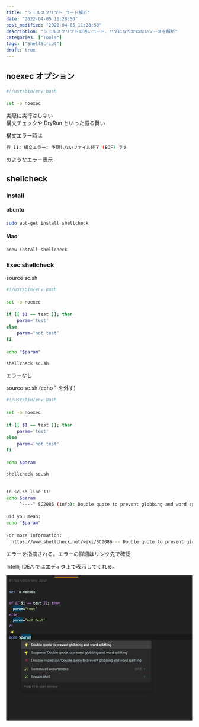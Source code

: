 ```yaml
---
title: "シェルスクリプト コード解析"
date: "2022-04-05 11:28:50"
post_modified: "2022-04-05 11:28:50"
description: "シェルスクリプトの汚いコード、バグになりかねないソースを解析"
categories: ["Tools"]
tags: ["ShellScript"]
draft: true
---
```


## noexec オプション

```bash
#!/usr/bin/env bash

set -o noexec
```

実際に実行はしない  
構文チェックや DryRun といった振る舞い

構文エラー時は

```bash
行 11: 構文エラー: 予期しないファイル終了 (EOF) です
```

のようなエラー表示


## shellcheck

### Install

#### ubuntu

```bash
sudo apt-get install shellcheck
```

#### Mac

```bash
brew install shellcheck
```

### Exec shellcheck

source sc.sh
```bash
#!/usr/bin/env bash

set -o noexec

if [[ $1 == test ]]; then
	param='test'
else
	param='not test'
fi

echo "$param"
```

```bash
shellcheck sc.sh
```

エラーなし


source sc.sh (echo " を外す)
```bash
#!/usr/bin/env bash

set -o noexec

if [[ $1 == test ]]; then
	param='test'
else
	param='not test'
fi

echo $param
```

```bash
shellcheck sc.sh
```

```bash

In sc.sh line 11:
echo $param
     ^----^ SC2086 (info): Double quote to prevent globbing and word splitting.

Did you mean: 
echo "$param"

For more information:
  https://www.shellcheck.net/wiki/SC2086 -- Double quote to prevent globbing ...
```

エラーを指摘される。エラーの詳細はリンク先で確認


Intellij IDEA ではエディタ上で表示してくれる。

![IntellijIdea shellscript analysis](images/shellscript_analysis.png)